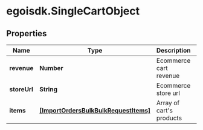 # egoisdk.SingleCartObject

## Properties

Name | Type | Description | Notes
------------ | ------------- | ------------- | -------------
**revenue** | **Number** | Ecommerce cart revenue | 
**storeUrl** | **String** | Ecommerce store url | 
**items** | [**[ImportOrdersBulkBulkRequestItems]**](ImportOrdersBulkBulkRequestItems.md) | Array of cart&#39;s products | 



